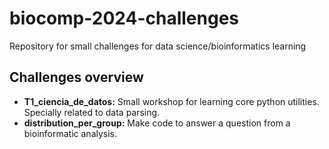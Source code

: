 # biocomp-2024-challenges

Repository for small challenges for data science/bioinformatics learning


## Challenges overview

- **T1_ciencia_de_datos:** Small workshop for learning core python utilities. Specially related to data parsing.
- **distribution_per_group:** Make code to answer a question from a bioinformatic analysis. 
